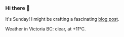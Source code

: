 ### Hi there :wave:

It's Sunday! I might be crafting a fascinating [blog post](https://benjaminwuethrich.dev).

Weather in Victoria BC: clear, at +11°C.
